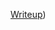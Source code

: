 [Writeup](https://github.com/suljov/CTF-Walkthroughs/blob/main/tryhackme/THM%20Opacity_report.pdf))

